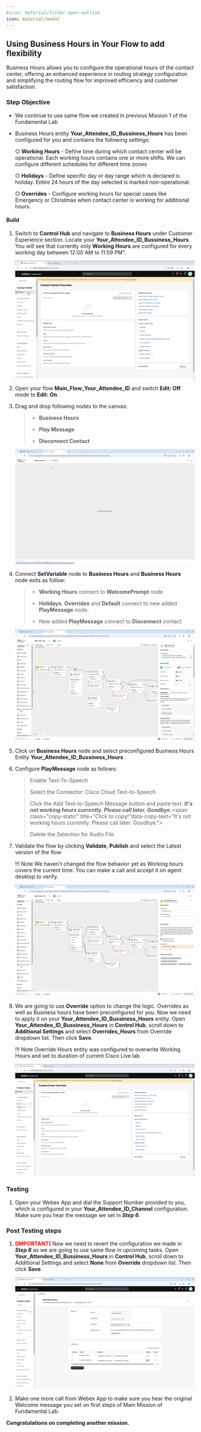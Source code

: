 ```yaml
---
#icon: material/folder-open-outline
icon: material/medal
---
```


## Using Business Hours in Your Flow to add flexibility

Business Hours allows you to configure the operational hours of the contact center, offering an enhanced experience in routing strategy configuration and simplifying the routing flow for improved efficiency and customer satisfaction. 

### **Step Objective**
  - We continue to use same flow we created in previous Mission 1 of the Fundamental Lab

  - Business Hours entity **<span class="attendee-id-placeholder">Your_Attendee_ID</span>_Bussiness_Hours** has been configured for you and contains the following settings:
    
    ○ **Working Hours** - Define time during which contact center will be operational. Each working hours contains one or more shifts. We can configure different schedules for different time zones
    
    ○ **Holidays** - Define specific day or day range which is declared is holiday. Entire 24 hours of the day selected is marked non-operational​.
    
    ○ **Overrides** - Configure working hours for special cases like Emergency or Christmas when contact center is working for additional hours​.

#### Build

1. Switch to **Control Hub** and navigate to **Business Hours** under Customer Experience section. Locate your **<span class="attendee-id-container"><span class="attendee-id-placeholder" data-suffix="_Bussiness_Hours">Your_Attendee_ID</span>_Bussiness_Hours<span class="copy" title="Click to copy!"></span></span>**. You will see that currently only **Working Hours** are configured for every working day between 12:00 AM to 11:59 PM".

    ![profiles](../graphics/Lab1/8-BH_Entity.gif)

2. Open your flow **Main_Flow_<span class="attendee-id-placeholder">Your_Attendee_ID</span>** and switch **Edit: Off** mode to **Edit: On**.
3. Drag and drop following nodes to the canvas:

    > - **Business Hours**
    >
    > - **Play Message**
    >
    > - **Disconnect Contact**

    ![profiles](../graphics/Lab1/9-Drag_BH_Play_Disc.gif)

4. Connect **SetVariable** node to **Business Hours** and **Business Hours** node exits as follow:

    > - **Working Hours** connect to **WelcomePrompt** node
    >
    > - **Holidays**, **Overrides** and **Default** connect to new added **PlayMessage** node.
    >
    > - New added **PlayMessage** connect to **Disconnect** contact

    ![profiles](../graphics/Lab1/10-BH_node_connection.gif)

5. Click on **Business Hours** node and select preconfigured Business Hours Entity **<span class="attendee-id-placeholder">Your_Attendee_ID</span>_Bussiness_Hours** .

6. Configure **PlayMessage** node as follows:

    > Enable Text-To-Speech
    >
    > Select the Connector: Cisco Cloud Text-to-Speech
    >
    > Click the Add Text-to-Speech Message button and paste text: ***It's not working hours currently. Please call later. Goodbye.***<span class="copy-static" title="Click to copy!"data-copy-text="It's not working hours currently. Please call later. Goodbye."><span class="copy"></span></span>
    >
    > Delete the Selection for Audio File

7. Validate the flow by clicking **Validate**, **Publish** and select the Latest version of the flow
     
    !!! Note
        We haven't changed the flow behavior yet as Working hours covers the current time. You can make a call and accept it on agent desktop to verify.

    ![profiles](../graphics/Lab1/11-BH_Play_Config.gif)

   
8. We are going to use **Override** option to change the logic. Overrides as well as Business hours have been preconfigured for you. Now we need to apply it on your **<span class="attendee-id-placeholder">Your_Attendee_ID</span>_Bussiness_Hours** entity. Open **<span class="attendee-id-placeholder">Your_Attendee_ID</span>_Bussiness_Hours** in **Control Hub**, scroll down to **Additional Settings** and select **Overrides_Hours** from Override dropdown list. Then click **Save**.

    !!! Note
        Override Hours entity was configured to overwrite Working Hours and set to duration of current Cisco Live lab 

    ![profiles](../graphics/Lab1/12-Overrides_Config.gif)

### Testing

1. Open your Webex App and dial the Support Number provided to you, which is configured in your **<span class="attendee-id-placeholder">Your_Attendee_ID</span>_Channel** configuration. Make sure you hear the message we set in ***Step 6***.


### Post Testing steps

1. <span style="color: red;">**[IMPORTANT]**</span> Now we need to revert the configuration we made in ***Step 8*** as we are going to use same flow in upcoming tasks. Open **<span class="attendee-id-placeholder">Your_Attendee_ID</span>_Bussiness_Hours** in **Control Hub**, scroll down to Additional Settings and select **None** from **Override** dropdown list. Then click **Save**.

     ![profiles](../graphics/Lab1/13-Revert_Overrides_Config.gif) 

2. Make one more call from Webex App to make sure you hear the original Welcome message you set on first steps of Main Mission of Fundamental Lab.

**Congratulations on completing another mission.**
